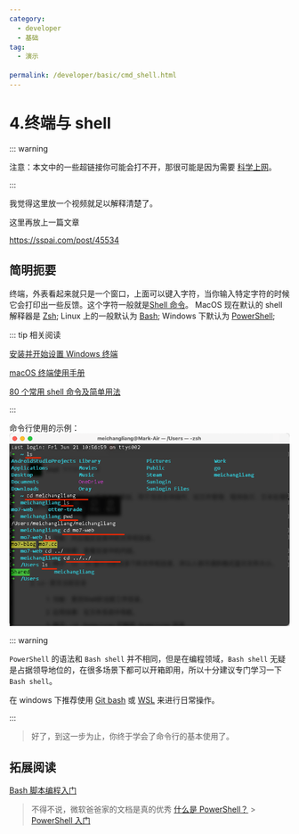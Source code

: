 ```yaml
---
category:
  - developer
  - 基础
tag:
  - 演示

permalink: /developer/basic/cmd_shell.html
---
```


# 4.终端与 shell

::: warning

注意：本文中的一些超链接你可能会打不开，那很可能是因为需要 [科学上网](/developer/basic/proxy_to_net.html)。

:::

我觉得这里放一个视频就足以解释清楚了。

<BiliBili bvid="BV17m411U7cC" />

这里再放上一篇文章

https://sspai.com/post/45534

## 简明扼要

终端，外表看起来就只是一个窗口，上面可以键入字符，当你输入特定字符的时候它会打印出一些反馈。这个字符一般就是[Shell 命令](https://www.runoob.com/linux/linux-shell.html)。
MacOS 现在默认的 shell 解释器是 [Zsh](https://www.duidaima.com/Group/Topic/OtherTools/17940);
Linux 上的一般默认为 [Bash](https://zh.wikipedia.org/wiki/Bash);
Windows 下默认为 [PowerShell](https://zh.wikipedia.org/wiki/PowerShell);

::: tip 相关阅读

[安装并开始设置 Windows 终端](https://learn.microsoft.com/zh-cn/windows/terminal/install)

[macOS 终端使用手册](https://support.apple.com/zh-cn/guide/terminal/welcome/mac)

[80 个常用 shell 命令及简单用法](https://blog.csdn.net/WQY867047910/article/details/134788517)

:::

命令行使用的示例：
![ls、pwd、cd 命令演示](../image//terminal.png)

::: warning

`PowerShell` 的语法和 `Bash shell` 并不相同，但是在编程领域，`Bash shell` 无疑是占据领导地位的，在很多场景下都可以开箱即用，所以十分建议专门学习一下 `Bash shell`。

在 windows 下推荐使用 [Git bash](https://moshanghua.net/details/2765) 或 [WSL](/tools/wsl_ready.html) 来进行日常操作。

:::

> 好了，到这一步为止，你终于学会了命令行的基本使用了。

## 拓展阅读

[Bash 脚本编程入门](https://linux.cn/article-16120-1.html)

> 不得不说，微软爸爸家的文档是真的优秀
> [什么是 PowerShell？](https://learn.microsoft.com/zh-cn/powershell/scripting/overview) > [PowerShell 入门](https://learn.microsoft.com/zh-cn/powershell/scripting/learn/ps101/01-getting-started)
